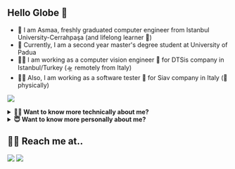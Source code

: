 ## Hello Globe 👋
- 🦋 I am Asmaa, freshly graduated computer engineer from Istanbul University-Cerrahpaşa (and lifelong learner 🧐) 
- 🌱 Currently, I am a second year master's degree student at University of Padua
- 👩‍💼 I am working as a computer vision engineer 🤖 for DTSis company in Istanbul/Turkey (🛸 remotely from Italy) 
- 🙌🏻 Also, I am working as a software tester 🧪 for Siav company in Italy (🏢 physically) 

[![](https://komarev.com/ghpvc/?username=asmaamirkhan&color=blueviolet)]()

<details>
    <summary><b>👩‍💻 Want to know more technically about me?</b></summary>
  <br>

  - 💻 I have experience in Web and Android development that I gained from internships and school projects I have done
  - 💫 I am working on artificial intelligence, machine learning and computer vision for now (very hard work 🤓)
  - 🧐 Specifically, I am focusing on implementing AI-empowered projects on the <b>edge</b> 
  - 👀 For more detailed professional and educational info about me, check out my [LinkedIn profile :bowtie:](https://www.linkedin.com/in/asmaamirkhan/)
   
  
  - 👩‍💻 Platforms I have experience with:

[![](https://img.shields.io/badge/TensorFlow%20-%23FF6F00.svg?&style=for-the-badge&logo=TensorFlow&logoColor=white)]()
[![](https://img.shields.io/badge/PyTorch%20-EE4C2C.svg?&style=for-the-badge&logo=PyTorch&logoColor=white)]()
[![](https://img.shields.io/badge/Darknet%20-0094F5.svg?&style=for-the-badge)]()
[![](https://img.shields.io/badge/python%20-%2314354C.svg?&style=for-the-badge&logo=python&logoColor=white)]()
[![](https://img.shields.io/badge/c++%20-%2300599C.svg?&style=for-the-badge&logo=c%2B%2B&ogoColor=white)]()
[![](https://img.shields.io/badge/Qt%20-ACD52.svg?&style=for-the-badge&logo=Qt&logoColor=white)]()
[![](https://img.shields.io/badge/Django%20-092E20.svg?&style=for-the-badge&logo=Django&logoColor=white)]()
[![](https://img.shields.io/badge/Orange%20Pi-F96F29?style=for-the-badge)]()
[![](https://img.shields.io/badge/react%20-%2320232a.svg?&style=for-the-badge&logo=react&logoColor=%2361DAFB)]()
[![](https://img.shields.io/badge/node.js%20-%2343853D.svg?&style=for-the-badge&logo=node.js&logoColor=white)]()
[![](https://img.shields.io/badge/Android-3DDC84?style=for-the-badge&logo=android&logoColor=white)]()
[![](https://img.shields.io/badge/mysql-%2300f.svg?&style=for-the-badge&logo=mysql&logoColor=white)]()
[![](https://img.shields.io/badge/firebase%20-%23039BE5.svg?&style=for-the-badge&logo=firebase)]()
[![](https://img.shields.io/badge/git%20-%23F05033.svg?&style=for-the-badge&logo=git&logoColor=white)]()
[![](https://img.shields.io/badge/Linux%20-FCC624.svg?&style=for-the-badge&logo=Linux&logoColor=black)]()
    
  [![My github stats](https://github-readme-stats.vercel.app/api?username=asmaamirkhan&show_icons=true&theme=bear)]()
  [![My github stats](https://github-readme-streak-stats.herokuapp.com/?user=asmaamirkhan&theme=bear)]()


</details>

<details>
    <summary><b>😇 Want to know more personally about me?</b></summary>
  <br>

  - 🦋 In love with challenges and <b>butterflies</b>
  - 💦 Can fit in any cup like water
  - 🍕 Hungry for knowledge and have passion in learning new things continuously
  - 🧐 Developing my self as a <b>HUMAN</b> is my top priority believing that making the world a better place to live starts from individuals 
  - 📜 Love quotes and sometimes share my own quotes at [asmaamir.com 🦋](https://asmaamir.com)
  - 🌺 Searching for beauty by inspecting details believing that it is reserved in them

</details>


## 🙆‍♀️ Reach me at..
[![](https://img.shields.io/badge/-0077B5?style=for-the-badge&logo=linkedin&logoColor=white)](https://www.linkedin.com/in/asmaamirkhan/)
[![](https://img.shields.io/badge/-D14836?style=for-the-badge&logo=gmail&logoColor=white)](mailto:asmaamirkhan.am@gmail.com)
